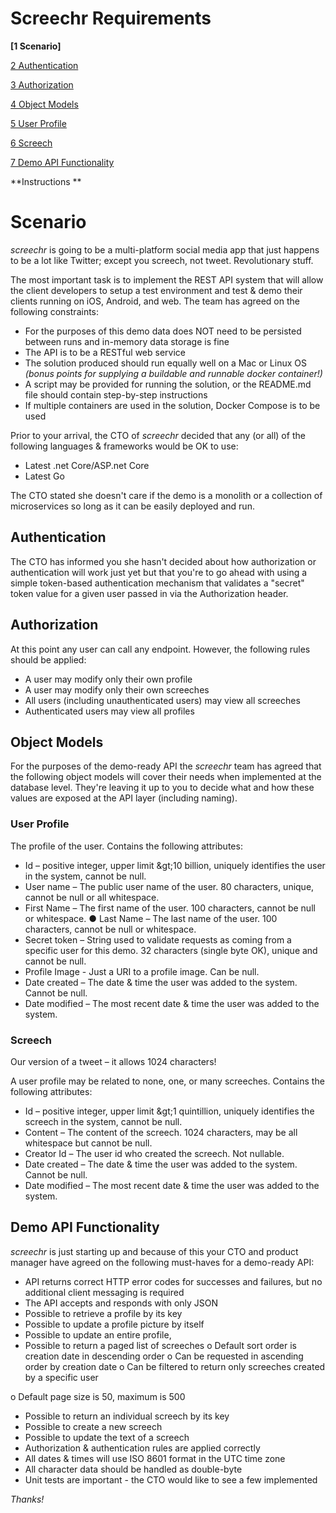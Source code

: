 # Screechr Requirements

**[1 Scenario]**

[2 Authentication]()

[3 Authorization]()

[4 Object Models]()

[5 User Profile]()

[6 Screech]()

[7 Demo API Functionality]()

**Instructions **


# Scenario

_screechr_ is going to be a multi-platform social media app that just happens to be a lot like Twitter; except you screech, not tweet. Revolutionary stuff.

The most important task is to implement the REST API system that will allow the client developers to setup a test environment and test &amp; demo their clients running on iOS, Android, and web. The team has agreed on the following constraints:

- For the purposes of this demo data does NOT need to be persisted between runs and in-memory data storage is fine
- The API is to be a RESTful web service
- The solution produced should run equally well on a Mac or Linux OS _(bonus points for supplying a buildable and runnable docker container!)_
- A script may be provided for running the solution, or the README.md file should contain step-by-step instructions
- If multiple containers are used in the solution, Docker Compose is to be used

Prior to your arrival, the CTO of _screechr_ decided that any (or all) of the following languages &amp; frameworks would be OK to use:

- Latest .net Core/ASP.net Core
- Latest Go

The CTO stated she doesn&#39;t care if the demo is a monolith or a collection of microservices so long as it can be easily deployed and run.

## Authentication

The CTO has informed you she hasn&#39;t decided about how authorization or authentication will work just yet but that you&#39;re to go ahead with using a simple token-based authentication mechanism that validates a &quot;secret&quot; token value for a given user passed in via the Authorization header.

## Authorization

At this point any user can call any endpoint. However, the following rules should be applied:

- A user may modify only their own profile
- A user may modify only their own screeches
- All users (including unauthenticated users) may view all screeches
- Authenticated users may view all profiles

## Object Models

For the purposes of the demo-ready API the _screechr_ team has agreed that the following object models will cover their needs when implemented at the database level. They&#39;re leaving it up to you to decide what and how these values are exposed at the API layer (including naming).

### User Profile

The profile of the user. Contains the following attributes:

- Id – positive integer, upper limit \&gt;10 billion, uniquely identifies the user in the system, cannot be null.
- User name – The public user name of the user. 80 characters, unique, cannot be null or all whitespace.
- First Name – The first name of the user. 100 characters, cannot be null or whitespace. ● Last Name – The last name of the user. 100 characters, cannot be null or whitespace.
- Secret token – String used to validate requests as coming from a specific user for this demo. 32 characters (single byte OK), unique and cannot be null.
- Profile Image - Just a URI to a profile image. Can be null.
- Date created – The date &amp; time the user was added to the system. Cannot be null.
- Date modified – The most recent date &amp; time the user was added to the system.

### Screech

Our version of a tweet – it allows 1024 characters!

A user profile may be related to none, one, or many screeches. Contains the following attributes:

- Id – positive integer, upper limit \&gt;1 quintillion, uniquely identifies the screech in the system, cannot be null.
- Content – The content of the screech. 1024 characters, may be all whitespace but cannot be null.
- Creator Id – The user id who created the screech. Not nullable.
- Date created – The date &amp; time the user was added to the system. Cannot be null.
- Date modified – The most recent date &amp; time the user was added to the system.

## Demo API Functionality

_screechr_ is just starting up and because of this your CTO and product manager have agreed on the following must-haves for a demo-ready API:

- API returns correct HTTP error codes for successes and failures, but no additional client messaging is required
- The API accepts and responds with only JSON
- Possible to retrieve a profile by its key
- Possible to update a profile picture by itself
- Possible to update an entire profile,
- Possible to return a paged list of screeches o Default sort order is creation date in descending order o Can be requested in ascending order by creation date o Can be filtered to return only screeches created by a specific user

o Default page size is 50, maximum is 500

- Possible to return an individual screech by its key
- Possible to create a new screech
- Possible to update the text of a screech
- Authorization &amp; authentication rules are applied correctly
- All dates &amp; times will use ISO 8601 format in the UTC time zone
- All character data should be handled as double-byte
- Unit tests are important - the CTO would like to see a few implemented



_Thanks!_
